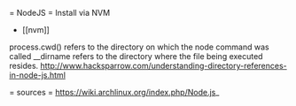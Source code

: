 = NodeJS =
Install via NVM
* [[nvm]]



process.cwd() refers to the directory on which the node command was called
__dirname refers to the directory where the file being executed resides.
http://www.hacksparrow.com/understanding-directory-references-in-node-js.html

= sources =
https://wiki.archlinux.org/index.php/Node.js_
